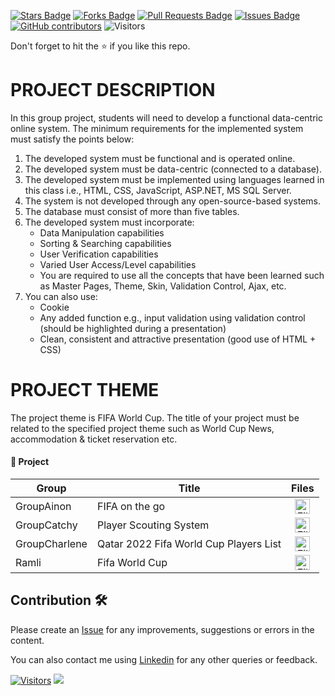 <a href="https://github.com/drshahizan/learn-aspnet/stargazers"><img src="https://img.shields.io/github/stars/drshahizan/learn-aspnet" alt="Stars Badge"/></a>
<a href="https://github.com/drshahizan/learn-aspnet/network/members"><img src="https://img.shields.io/github/forks/drshahizan/learn-aspnet" alt="Forks Badge"/></a>
<a href="https://github.com/drshahizan/learn-aspnet/pulls"><img src="https://img.shields.io/github/issues-pr/drshahizan/learn-aspnet" alt="Pull Requests Badge"/></a>
<a href="https://github.com/drshahizan/learn-aspnet/issues"><img src="https://img.shields.io/github/issues/drshahizan/learn-aspnet" alt="Issues Badge"/></a>
<a href="https://github.com/drshahizan/learn-aspnet/graphs/contributors"><img alt="GitHub contributors" src="https://img.shields.io/github/contributors/drshahizan/learn-aspnet?color=2b9348"></a>
![Visitors](https://api.visitorbadge.io/api/visitors?path=https%3A%2F%2Fgithub.com%2Fdrshahizan%2Flearn-aspnet&labelColor=%23d9e3f0&countColor=%23555555&style=plastic)

Don't forget to hit the :star: if you like this repo.

# PROJECT DESCRIPTION
In this group project, students will need to develop a functional data-centric online system. The
minimum requirements for the implemented system must satisfy the points below:
1. The developed system must be functional and is operated online.
2. The developed system must be data-centric (connected to a database).
3. The developed system must be implemented using languages learned in this class i.e.,
HTML, CSS, JavaScript, ASP.NET, MS SQL Server.
4. The system is not developed through any open-source-based systems.
5. The database must consist of more than five tables.
6. The developed system must incorporate:
   - Data Manipulation capabilities
   - Sorting & Searching capabilities
   - User Verification capabilities
   - Varied User Access/Level capabilities
   - You are required to use all the concepts that have been learned such as Master Pages, Theme, Skin, Validation Control, Ajax, etc.
7. You can also use:
   - Cookie
   - Any added function e.g., input validation using validation control (should be highlighted during a presentation)
   - Clean, consistent and attractive presentation (good use of HTML + CSS) 

# PROJECT THEME
The project theme is FIFA World Cup. The title of your project must be related to the
specified project theme such as World Cup News, accommodation & ticket reservation etc.

#### 🌟 Project

| Group | Title | Files |
| ----- | ----- | :------: | 
| GroupAinon | FIFA on the go | <a href="https://github.com/drshahizan/learn-aspnet/tree/main/project/GroupAinon"><img src="https://cdn3.emoji.gg/emojis/3625-file.png" width="24px" height="24px" alt="File"></a> |
| GroupCatchy | Player Scouting System | <a href="https://github.com/drshahizan/learn-aspnet/tree/main/project/GroupCatchy"><img src="https://cdn3.emoji.gg/emojis/3625-file.png" width="24px" height="24px" alt="File"></a> |
| GroupCharlene | Qatar 2022 Fifa World Cup Players List | <a href="https://github.com/drshahizan/learn-aspnet/tree/main/project/GroupCharlene"><img src="https://cdn3.emoji.gg/emojis/3625-file.png" width="24px" height="24px" alt="File"></a> |
| Ramli | Fifa World Cup | <a href="https://github.com/drshahizan/learn-aspnet/tree/main/project/Ramli"><img src="https://cdn3.emoji.gg/emojis/3625-file.png" width="24px" height="24px" alt="File"></a> |


## Contribution 🛠️
Please create an [Issue](https://github.com/drshahizan/learn-aspnet/issues) for any improvements, suggestions or errors in the content.

You can also contact me using [Linkedin](https://www.linkedin.com/in/drshahizan/) for any other queries or feedback.


[![Visitors](https://api.visitorbadge.io/api/visitors?path=https%3A%2F%2Fgithub.com%2Fdrshahizan&labelColor=%23697689&countColor=%23555555&style=plastic)](https://visitorbadge.io/status?path=https%3A%2F%2Fgithub.com%2Fdrshahizan)
![](https://hit.yhype.me/github/profile?user_id=81284918)
